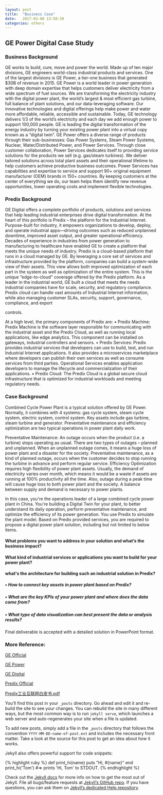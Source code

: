```yaml
---
layout: post
title:  "Business Case"
date:   2017-03-08 13:50:39
categories: others
---
```

## GE Power Digital Case Study

### Business Background
 

GE works to build, cure, move and power the world. Made up of ten major divisions, GE engineers world-class industrial products and services. One of the largest divisions is GE Power, a tier-one business that generated $30B of revenue in 2015.
GE Power is a world leader in power generation with deep domain expertise that helps customers deliver electricity from a wide spectrum of fuel sources. We are transforming the electricity industry with the digital power plant, the world’s largest & most efficient gas turbine, full balance of plant solutions, and our data-leveraging software. Our innovative technologies and digital offerings help make power and water more affordable, reliable, accessible and sustainable.
Today, GE technology delivers 1/3 of the world’s electricity and each day we add enough power to support 100,000 people. GE is leading the digital transformation of the energy industry by turning your existing power plant into a virtual copy known as a “digital twin”.
GE Power offers a diverse range of products through their sub-businesses: Gas Power Systems, Steam Power Systems, Nuclear, Water/Distributed Power, and Power Services. Through close customer collaboration, Power Services dedicates itself to providing service solutions for the products we sell (e.g. gas/steam turbines). We deliver tailored solutions across total plant assets and their operational lifetime to help customers achieve productive business outcomes. Power Services has capabilities and expertise to service and support 90+ original equipment manufacturer (OEM) brands in 150+ countries. By keeping customers at the center of everything we do, our team helps them identify new revenue opportunities, lower operating costs and implement flexible technologies.

### Predix Background
GE Digital offers a complete portfolio of products, solutions and services that help leading industrial enterprises drive digital transformation. At the heart of this portfolio is Predix – the platform for the Industrial Internet. Purpose-built for industry, it empowers organizations to develop, deploy, and operate industrial apps—driving outcomes such as reduced unplanned downtime, improved asset output, and greater operational efficiency. Decades of experience in industries from power generation to manufacturing to healthcare have enabled GE to create a platform that meets the unique needs of industry.
Predix is a cloud-based platform that runs in a cloud managed by GE. By leveraging a core set of services and infrastructure provided by the platform, companies can build a system-wide view of their assets. This view allows both improved optimization of each part in the system as well as optimization of the entire system. This is the unique “edge-to-cloud” coverage offered by the Predix platform.
As a leader in the industrial world, GE built a cloud that meets the needs industrial companies have for scale, security, and regulatory compliance. Predix cloud can handle vast amounts of Industrial Internet information, while also managing customer SLAs, security, support, governance, compliance, and export


controls. 

At a high level, the primary components of Predix are:
•	Predix Machine: Predix Machine is the software layer responsible for communicating with the industrial asset and the Predix Cloud, as well as running local applications, like edge analytics. This component can be installed on gateways, industrial controllers and sensors.
•	Predix Services: Predix provides industrial services that developers can use to build, test, and run Industrial Internet applications. It also provides a microservices marketplace where developers can publish their own services as well as consume services from third parties. Operational Services enables application developers to manage the lifecycle and commercialization of their applications.
•	Predix Cloud: The Predix Cloud is a global secure cloud infrastructure that is optimized for industrial workloads and meeting regulatory needs.

### Case Background


Combined Cycle Power Plant is a typical solution offered by GE Power. Normally, it combines with 4 systems: gas cycle system, steam cycle system, electric system, control system. Key assets include gas turbine, steam turbine and generator. Preventative maintenance and efficiency optimization are two typical operations in power plant daily work. 

Preventative Maintenance: An outage occurs when the product (i.e. a turbine) stops operating as usual. There are two types of outages – planned and unplanned. When an unplanned outage comes, it means a huge loss of power plant and a disaster for the society. Preventative maintenance, as a kind of planned outage, occurs when the customer decides to stop running the turbine in advance and perform regular service.
Efficiency Optimization requires high flexibility of power plant assets. Usually, the demand of electricity varies over month, which means it would be a waste if assets are running at 100% productivity all the time. Also, outage during a peak time will cause huge loss to both power plant and the society. A balance between supply and demand is necessary to power plants.

In this case, you're the operations leader of a large combined cycle power plant in China. You're building a Digital Twin for your plant, to better understand its daily operation, perform preventative maintenance, and optimize the efficiency of its power generation. You use Predix to simulate the plant model. Based on Predix provided services, you are required to propose a digital power plant solution, including but not limited to below items.
#### 	What problems you want to address in your solution and what’s the business impact?
#### 	What kind of industrial services or applications you want to build for your power plant?
#### 	what's the architecture for building such an industrial solution in Predix?
##### •	How to connect key assets in power plant based on Predix?
##### •	What are the key KPIs of your power plant and where does the data come from?
##### •	What type of data visualization can best present the data or analysis results?
Final deliverable is accepted with a detailed solution in PowerPoint format. 

### More Reference: 
[GE Official][geofficial]

[GE Power][gepower]

[GE Digital][gedigital]

[Predix Official][predix]

[Predix工业互联网白皮书.pdf][iiot]

[geofficial]: http://www.ge.com/cn/ 
[gepower]: http://pgchina.ge.com.cn/ 
[gedigital]: https://www.ge.com/digital/ 
[predix]: https://www.predix.io/ 
[iiot]: http://newsroom.ge.com.cn/sites/newsroom.ge.com.cn/files/Predix工业互联网白皮书.pdf 

You’ll find this post in your `_posts` directory. Go ahead and edit it and re-build the site to see your changes. You can rebuild the site in many different ways, but the most common way is to run `jekyll serve`, which launches a web server and auto-regenerates your site when a file is updated.

To add new posts, simply add a file in the `_posts` directory that follows the convention `YYYY-MM-DD-name-of-post.ext` and includes the necessary front matter. Take a look at the source for this post to get an idea about how it works.

Jekyll also offers powerful support for code snippets:

{% highlight ruby %}
def print_hi(name)
  puts "Hi, #{name}"
end
print_hi('Tom')
#=> prints 'Hi, Tom' to STDOUT.
{% endhighlight %}

Check out the [Jekyll docs][jekyll] for more info on how to get the most out of Jekyll. File all bugs/feature requests at [Jekyll’s GitHub repo][jekyll-gh]. If you have questions, you can ask them on [Jekyll’s dedicated Help repository][jekyll-help].

[jekyll]:      http://jekyllrb.com
[jekyll-gh]:   https://github.com/jekyll/jekyll
[jekyll-help]: https://github.com/jekyll/jekyll-help
